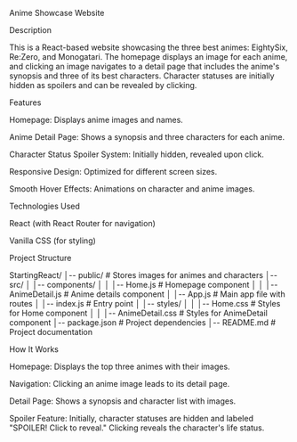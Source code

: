 Anime Showcase Website

Description

This is a React-based website showcasing the three best animes: EightySix, Re:Zero, and Monogatari. The homepage displays an image for each anime, and clicking an image navigates to a detail page that includes the anime's synopsis and three of its best characters. Character statuses are initially hidden as spoilers and can be revealed by clicking.

Features

Homepage: Displays anime images and names.

Anime Detail Page: Shows a synopsis and three characters for each anime.

Character Status Spoiler System: Initially hidden, revealed upon click.

Responsive Design: Optimized for different screen sizes.

Smooth Hover Effects: Animations on character and anime images.

Technologies Used

React (with React Router for navigation)

Vanilla CSS (for styling)

Project Structure

StartingReact/
│-- public/                 # Stores images for animes and characters
│-- src/
│   │-- components/
│   │   │-- Home.js         # Homepage component
│   │   │-- AnimeDetail.js  # Anime details component
│   │-- App.js              # Main app file with routes
│   │-- index.js            # Entry point
│   │-- styles/
│   │   │-- Home.css        # Styles for Home component
│   │   │-- AnimeDetail.css # Styles for AnimeDetail component
│-- package.json            # Project dependencies
│-- README.md               # Project documentation

How It Works

Homepage: Displays the top three animes with their images.

Navigation: Clicking an anime image leads to its detail page.

Detail Page: Shows a synopsis and character list with images.

Spoiler Feature: Initially, character statuses are hidden and labeled "SPOILER! Click to reveal." Clicking reveals the character's life status.

